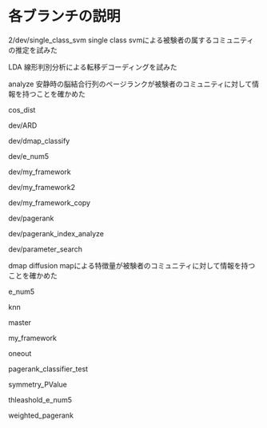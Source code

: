 # 各ブランチの説明
2/dev/single_class_svm
single class svmによる被験者の属するコミュニティの推定を試みた

LDA
線形判別分析による転移デコーディングを試みた

analyze
安静時の脳結合行列のページランクが被験者のコミュニティに対して情報を持つことを確かめた

cos_dist

dev/ARD

dev/dmap_classify

dev/e_num5

dev/my_framework

dev/my_framework2

dev/my_framework_copy

dev/pagerank

dev/pagerank_index_analyze

dev/parameter_search

dmap
diffusion mapによる特徴量が被験者のコミュニティに対して情報を持つことを確かめた

e_num5

knn

master

my_framework

oneout

pagerank_classifier_test

symmetry_PValue

thleashold_e_num5

weighted_pagerank
